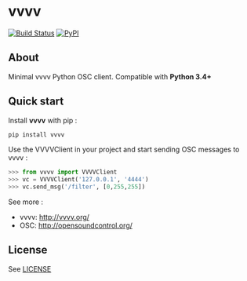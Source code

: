 # vvvv

[![Build Status](https://travis-ci.org/Djiit/vvvv.svg)](https://travis-ci.org/Djiit/vvvv)
[![PyPI](https://img.shields.io/pypi/v/vvvv.svg)](https://pypi.python.org/pypi/vvvv)

## About

Minimal vvvv Python OSC client. Compatible with **Python 3.4+**

## Quick start

Install **vvvv** with pip :

```bash
pip install vvvv
```

Use the VVVVClient in your project and start sending OSC messages to vvvv :

```python
>>> from vvvv import VVVVClient
>>> vc = VVVVClient('127.0.0.1', '4444')
>>> vc.send_msg('/filter', [0,255,255])
```

See more :

* vvvv: http://vvvv.org/
* OSC: http://opensoundcontrol.org/

## License

See [LICENSE](./LICENSE)
